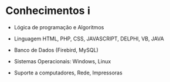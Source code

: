 # Conhecimentos :information_source:
- Lógica de programação e Algoritmos
- Linguagem HTML, PHP, CSS, JAVASCRIPT, DELPHI, VB, JAVA

- Banco de Dados (Firebird, MySQL)     

- Sistemas Operacionais: Windows, Linux
- Suporte a computadores, Rede, Impressoras

